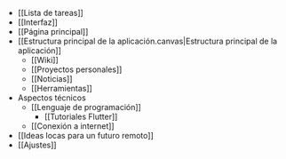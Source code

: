 - [[Lista de tareas]]
- [[Interfaz]]
- [[Página principal]]
- [[Estructura principal de la aplicación.canvas|Estructura principal de la aplicación]]
	- [[Wiki]]
	- [[Proyectos personales]]
	- [[Noticias]]
	- [[Herramientas]]
- Aspectos técnicos
	- [[Lenguaje de programación]]
		- [[Tutoriales Flutter]]
	- [[Conexión a internet]]
- [[Ideas locas para un futuro remoto]]
- [[Ajustes]]